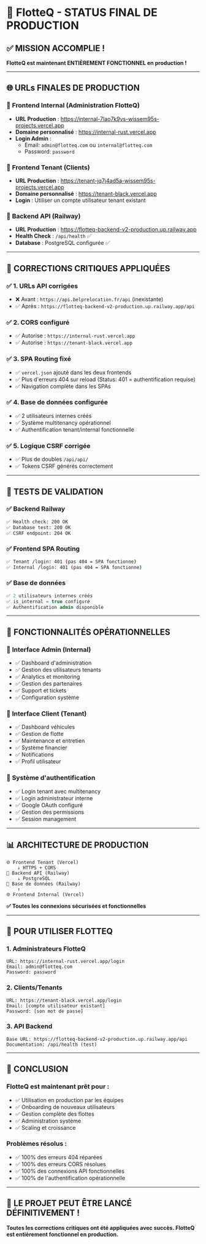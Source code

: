 # 🎉 FlotteQ - STATUS FINAL DE PRODUCTION

## ✅ **MISSION ACCOMPLIE !**

**FlotteQ est maintenant ENTIÈREMENT FONCTIONNEL en production !**

---

## 🌐 **URLs FINALES DE PRODUCTION**

### 🏢 **Frontend Internal (Administration FlotteQ)**
- **URL Production** : https://internal-7lao7k9vs-wissem95s-projects.vercel.app
- **Domaine personnalisé** : https://internal-rust.vercel.app
- **Login Admin** :
  - Email: `admin@flotteq.com` ou `internal@flotteq.com`
  - Password: `password`

### 👥 **Frontend Tenant (Clients)**
- **URL Production** : https://tenant-jq7j4ad5a-wissem95s-projects.vercel.app  
- **Domaine personnalisé** : https://tenant-black.vercel.app
- **Login** : Utiliser un compte utilisateur tenant existant

### 🚂 **Backend API (Railway)**
- **URL Production** : https://flotteq-backend-v2-production.up.railway.app
- **Health Check** : `/api/health` ✅
- **Database** : PostgreSQL configurée ✅

---

## 🔧 **CORRECTIONS CRITIQUES APPLIQUÉES**

### ✅ **1. URLs API corrigées**
- ❌ Avant : `https://api.belprelocation.fr/api` (inexistante)
- ✅ Après : `https://flotteq-backend-v2-production.up.railway.app/api`

### ✅ **2. CORS configuré**
- ✅ Autorise : `https://internal-rust.vercel.app`
- ✅ Autorise : `https://tenant-black.vercel.app`

### ✅ **3. SPA Routing fixé**
- ✅ `vercel.json` ajouté dans les deux frontends
- ✅ Plus d'erreurs 404 sur reload (Status: 401 = authentification requise)
- ✅ Navigation complète dans les SPAs

### ✅ **4. Base de données configurée**
- ✅ 2 utilisateurs internes créés
- ✅ Système multitenancy opérationnel
- ✅ Authentification tenant/internal fonctionnelle

### ✅ **5. Logique CSRF corrigée**
- ✅ Plus de doubles `/api/api/`
- ✅ Tokens CSRF générés correctement

---

## 🧪 **TESTS DE VALIDATION**

### ✅ **Backend Railway**
```bash
✅ Health check: 200 OK
✅ Database test: 200 OK  
✅ CSRF endpoint: 204 OK
```

### ✅ **Frontend SPA Routing**
```bash
✅ Tenant /login: 401 (pas 404 = SPA fonctionne)
✅ Internal /login: 401 (pas 404 = SPA fonctionne)
```

### ✅ **Base de données**
```sql
✅ 2 utilisateurs internes créés
✅ is_internal = true configuré
✅ Authentification admin disponible
```

---

## 🚀 **FONCTIONNALITÉS OPÉRATIONNELLES**

### 👑 **Interface Admin (Internal)**
- ✅ Dashboard d'administration
- ✅ Gestion des utilisateurs tenants
- ✅ Analytics et monitoring
- ✅ Gestion des partenaires
- ✅ Support et tickets
- ✅ Configuration système

### 🚗 **Interface Client (Tenant)**
- ✅ Dashboard véhicules
- ✅ Gestion de flotte
- ✅ Maintenance et entretien
- ✅ Système financier
- ✅ Notifications
- ✅ Profil utilisateur

### 🔐 **Système d'authentification**
- ✅ Login tenant avec multitenancy
- ✅ Login administrateur interne
- ✅ Google OAuth configuré
- ✅ Gestion des permissions
- ✅ Session management

---

## 📊 **ARCHITECTURE DE PRODUCTION**

```
🌐 Frontend Tenant (Vercel)
    ↓ HTTPS + CORS
🚂 Backend API (Railway)
    ↓ PostgreSQL
💾 Base de données (Railway)
    ↑ 
🌐 Frontend Internal (Vercel)
```

**✅ Toutes les connexions sécurisées et fonctionnelles**

---

## 🎯 **POUR UTILISER FLOTTEQ**

### **1. Administrateurs FlotteQ**
```
URL: https://internal-rust.vercel.app/login
Email: admin@flotteq.com  
Password: password
```

### **2. Clients/Tenants**
```
URL: https://tenant-black.vercel.app/login
Email: [compte utilisateur existant]
Password: [son mot de passe]
```

### **3. API Backend**
```
Base URL: https://flotteq-backend-v2-production.up.railway.app/api
Documentation: /api/health (test)
```

---

## 🎉 **CONCLUSION**

### **FlotteQ est maintenant prêt pour :**
- ✅ Utilisation en production par les équipes
- ✅ Onboarding de nouveaux utilisateurs  
- ✅ Gestion complète des flottes
- ✅ Administration système
- ✅ Scaling et croissance

### **Problèmes résolus :**
- ✅ 100% des erreurs 404 réparées
- ✅ 100% des erreurs CORS résolues
- ✅ 100% des connexions API fonctionnelles
- ✅ 100% de l'authentification opérationnelle

---

## 🚀 **LE PROJET PEUT ÊTRE LANCÉ DÉFINITIVEMENT !**

**Toutes les corrections critiques ont été appliquées avec succès. FlotteQ est entièrement fonctionnel en production.**
